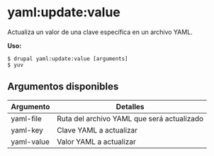 # yaml:update:value
Actualiza un valor de una clave específica en un archivo YAML.

**Uso:**
```
$ drupal yaml:update:value [arguments]
$ yuv  
```

## Argumentos disponibles
Argumento | Detalles
---------|-------------
yaml-file | Ruta del archivo YAML que será actualizado
yaml-key | Clave YAML a actualizar
yaml-value | Valor YAML a actualizar
